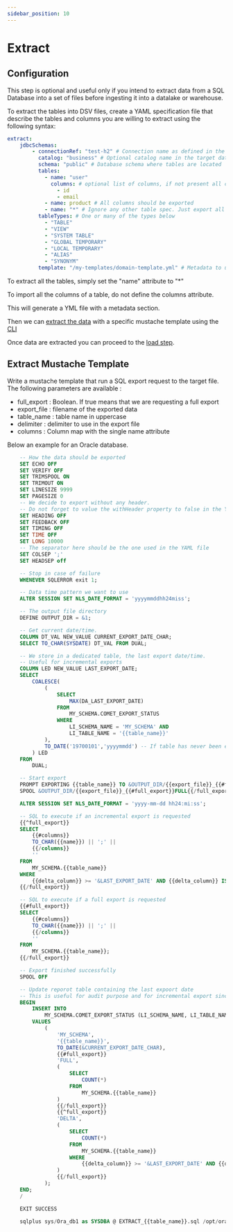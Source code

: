 ```yaml
---
sidebar_position: 10
---
```


# Extract

## Configuration

This step is optional and useful only if you intend to extract data from a SQL Database into
a set of files before ingesting it into a datalake or warehouse.

To extract the tables into DSV files, create a YAML specification file
that describe the tables and columns you are willing to extract using the following syntax:

````yaml
extract:
    jdbcSchemas:
        - connectionRef: "test-h2" # Connection name as defined in the connections section of the application.conf file
          catalog: "business" # Optional catalog name in the target database
          schema: "public" # Database schema where tables are located
          tables:
            - name: "user"
              columns: # optional list of columns, if not present all columns should be exported.
                - id
                - email
            - name: product # All columns should be exported
            - name: "*" # Ignore any other table spec. Just export all tables
          tableTypes: # One or many of the types below
            - "TABLE"
            - "VIEW"
            - "SYSTEM TABLE"
            - "GLOBAL TEMPORARY"
            - "LOCAL TEMPORARY"
            - "ALIAS"
            - "SYNONYM"
          template: "/my-templates/domain-template.yml" # Metadata to use for the generated YML file.
````

To extract all the tables, simply set the "name" attribute to "*"

To import all the columns of a table, do not define the columns attribute.

This will generate a YML file with a metadata section.

Then we can [extract the data](#extract) with a specific mustache template using the [CLI](../cli/extract.md) 

Once data are extracted you can proceed to the [load step](../userguide/200.load.md).



## Extract Mustache Template

Write a mustache template that run a SQL export request to the target file.
The following parameters are available :

* full_export : Boolean. If true means that we are requesting a full export
* export_file : filename of the exported data
* table_name : table name in uppercase
* delimiter : delimiter to use in the export file
* columns : Column map with the single name attribute

Below an example for an Oracle database.

```sql
    -- How the data should be exported
    SET ECHO OFF
    SET VERIFY OFF
    SET TRIMSPOOL ON
    SET TRIMOUT ON
    SET LINESIZE 9999
    SET PAGESIZE 0
    -- We decide to export without any header.
    -- Do not forget to value the withHeader property to false in the YAML file
    SET HEADING OFF
    SET FEEDBACK OFF
    SET TIMING OFF
    SET TIME OFF
    SET LONG 10000
    -- The separator here should be the one used in the YAML file
    SET COLSEP ';'
    SET HEADSEP off

    -- Stop in case of failure
    WHENEVER SQLERROR exit 1;

    -- Data time pattern we want to use
    ALTER SESSION SET NLS_DATE_FORMAT = 'yyyymmddhh24miss';

    -- The output file directory
    DEFINE OUTPUT_DIR = &1;

    -- Get current date/time.
    COLUMN DT_VAL NEW_VALUE CURRENT_EXPORT_DATE_CHAR;
    SELECT TO_CHAR(SYSDATE) DT_VAL FROM DUAL;

    -- We store in a dedicated table, the last export date/time.
    -- Useful for incremental exports
    COLUMN LED NEW_VALUE LAST_EXPORT_DATE;
    SELECT
        COALESCE(
            (
                SELECT
                    MAX(DA_LAST_EXPORT_DATE)
                FROM
                    MY_SCHEMA.COMET_EXPORT_STATUS
                WHERE
                    LI_SCHEMA_NAME = 'MY_SCHEMA' AND
                    LI_TABLE_NAME = '{{table_name}}'
            ),
            TO_DATE('19700101','yyyymmdd') -- If table has never been exported
        ) LED
    FROM
        DUAL;

    -- Start export
    PROMPT EXPORTING {{table_name}} TO &OUTPUT_DIR/{{export_file}}_{{#full_export}}FULL{{/full_export}}{{^full_export}}DELTA{{/full_export}}_&CURRENT_EXPORT_DATE_CHAR\.csv;
    SPOOL &OUTPUT_DIR/{{export_file}}_{{#full_export}}FULL{{/full_export}}{{^full_export}}DELTA{{/full_export}}_&CURRENT_EXPORT_DATE_CHAR\.csv REPLACE

    ALTER SESSION SET NLS_DATE_FORMAT = 'yyyy-mm-dd hh24:mi:ss';

    -- SQL to execute if an incremental export is requested
    {{^full_export}}
    SELECT
        {{#columns}}
        TO_CHAR({{name}}) || ';' ||
        {{/columns}}
        ''
    FROM
        MY_SCHEMA.{{table_name}}
    WHERE
        {{delta_column}} >= '&LAST_EXPORT_DATE' AND {{delta_column}} IS NOT NULL;
    {{/full_export}}

    -- SQL to execute if a full export is requested
    {{#full_export}}
    SELECT
        {{#columns}}
        TO_CHAR({{name}}) || ';' ||
        {{/columns}}
        ''
    FROM
        MY_SCHEMA.{{table_name}};
    {{/full_export}}

    -- Export finished successfully
    SPOOL OFF

    -- Update reporot table containing the last expoort date
    -- This is useful for audit purpose and for incremental export since we store the last export date here.
    BEGIN
        INSERT INTO
            MY_SCHEMA.COMET_EXPORT_STATUS (LI_SCHEMA_NAME, LI_TABLE_NAME, DA_LAST_EXPORT_DATE, TYPE_LAST_EXPORT, NB_ROWS_LAST_EXPORT)
        VALUES
            (
                'MY_SCHEMA',
                '{{table_name}}',
                TO_DATE(&CURRENT_EXPORT_DATE_CHAR),
                {{#full_export}}
                'FULL',
                (
                    SELECT
                        COUNT(*)
                    FROM
                        MY_SCHEMA.{{table_name}}
                )
                {{/full_export}}
                {{^full_export}}
                'DELTA',
                (
                    SELECT
                        COUNT(*)
                    FROM
                        MY_SCHEMA.{{table_name}}
                    WHERE
                        {{delta_column}} >= '&LAST_EXPORT_DATE' AND {{delta_column}} IS NOT NULL
                )
                {{/full_export}}
            );
    END;
    /

    EXIT SUCCESS

    sqlplus sys/Ora_db1 as SYSDBA @ EXTRACT_{{table_name}}.sql /opt/oracle/user-scripts/scripts/
```
